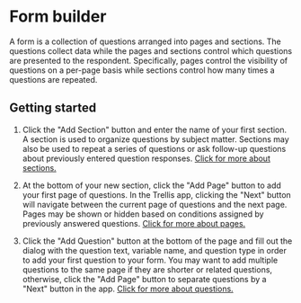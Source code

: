 # Form builder

A form is a collection of questions arranged into pages and sections. The questions collect data while the pages and 
sections control which questions are presented to the respondent. Specifically, pages control the visibility of 
questions on a per-page basis while sections control how many times a questions are repeated.

## Getting started
1. Click the "Add Section" button and enter the name of your first section. A section is used to organize questions by 
   subject matter. Sections may also be used to repeat a series of questions or ask follow-up questions about previously 
   entered question responses. [Click for more about sections.](Sections.md)  

2. At the bottom of your new section, click the "Add Page" button to add your first page of questions. In the Trellis 
   app, clicking the "Next" button will navigate between the current page of questions and the next page. Pages may be 
   shown or hidden based on conditions assigned by previously answered questions. [Click for more about pages.](Pages.md) 

3. Click the "Add Question" button at the bottom of the page and fill out the dialog with the question text, variable 
   name, and question type in order to add your first question to your form. You may want to add multiple questions to 
   the same page if they are shorter or related questions, otherwise, click the "Add Page" button to separate questions 
   by a "Next" button in the app. [Click for more about questions.](Pages.md) 

